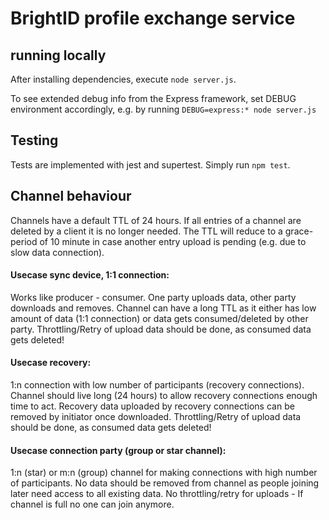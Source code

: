 # BrightID profile exchange service

## running locally
After installing dependencies, execute `node server.js`.

To see extended debug info from the Express framework, set DEBUG environment accordingly, e.g. 
by running `DEBUG=express:* node server.js`

## Testing
Tests are implemented with jest and supertest.
Simply run `npm test`. 


## Channel behaviour
Channels have a default TTL of 24 hours.
If all entries of a channel are deleted by a client it is no longer needed. The TTL will reduce to a grace-period
of 10 minute in case another entry upload is pending (e.g. due to slow data connection).

#### Usecase sync device, 1:1 connection:
Works like producer - consumer. One party uploads data, other party downloads and removes. Channel 
can have a long TTL as it either has low amount of data (1:1 connection) or data gets consumed/deleted by 
other party.
Throttling/Retry of upload data should be done, as consumed data gets deleted!

#### Usecase recovery:
1:n connection with low number of participants (recovery connections). Channel should live long (24 hours) to allow recovery
connections enough time to act.
Recovery data uploaded by recovery connections can be removed by initiator once downloaded.
Throttling/Retry of upload data should be done, as consumed data gets deleted!

#### Usecase connection party (group or star channel):
1:n (star) or m:n (group) channel for making connections with high number of participants. No data should be removed from channel as people
joining later need access to all existing data.
No throttling/retry for uploads - If channel is full no one can join anymore.

